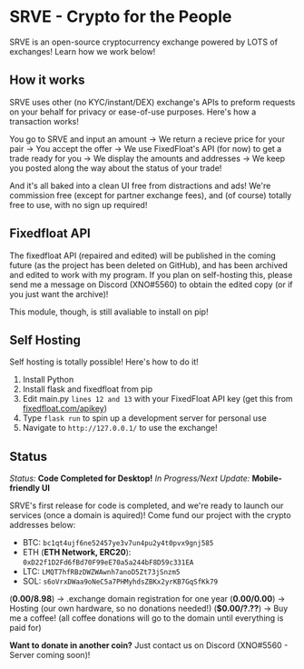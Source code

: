 # SRVE - Crypto for the People
SRVE is an open-source cryptocurrency exchange powered by LOTS of exchanges! Learn how we work below!

## How it works
SRVE uses other (no KYC/instant/DEX) exchange's APIs to preform requests on your behalf for privacy or ease-of-use purposes. Here's how a transaction works!

You go to SRVE and input an amount -> We return a recieve price for your pair -> You accept the offer -> We use FixedFloat's API (for now) to get a trade ready for you -> We display the amounts and addresses -> We keep you posted along the way about the status of your trade!

And it's all baked into a clean UI free from distractions and ads! We're commission free (except for partner exchange fees), and (of course) totally free to use, with no sign up required!

## Fixedfloat API
The fixedfloat API (repaired and edited) will be published in the coming future (as the project has been deleted on GitHub), and has been archived and edited to work with my program. If you plan on self-hosting this, please send me a message on Discord (XNO#5560) to obtain the edited copy (or if you just want the archive)!

This module, though, is still avaliable to install on pip!

## Self Hosting
Self hosting is totally possible! Here's how to do it!

1. Install Python
2. Install flask and fixedfloat from pip
3. Edit main.py ```lines 12 and 13``` with your FixedFloat API key (get this from [fixedfloat.com/apikey](https://fixedfloat.com/apikey))
3. Type ```flask run``` to spin up a development server for personal use
4. Navigate to ```http://127.0.0.1/``` to use the exchange!

## Status
*Status:* **Code Completed for Desktop!**
*In Progress/Next Update:* **Mobile-friendly UI**

SRVE's first release for code is completed, and we're ready to launch our services (once a domain is aquired)! Come fund our project with the crypto addresses below:

- BTC: ```bc1qt4ujf6ne52457ye3v7un4pu2y4t0pvx9gnj585```
- ETH (**ETH Network, ERC20**): ```0xD22f1D2Fd6fBd70F99eE70a5a244bF8D59c331EA```
- LTC: ```LMQT7hfRBzDWZWAwnh7anoD5Zt73jSnzm5```
- SOL: ```s6oVrxDWaa9oNeC5a7PHMyhdsZBKx2yrKB7GqSfKk79```

(**$0.00/$8.98**) -> .exchange domain registration for one year
(**$0.00/$0.00**) -> Hosting (our own hardware, so no donations needed!)
(**$0.00/?.??**) -> Buy me a coffee! (all coffee donations will go to the domain until everything is paid for)

**Want to donate in another coin?** Just contact us on Discord (XNO#5560 - Server coming soon)!
